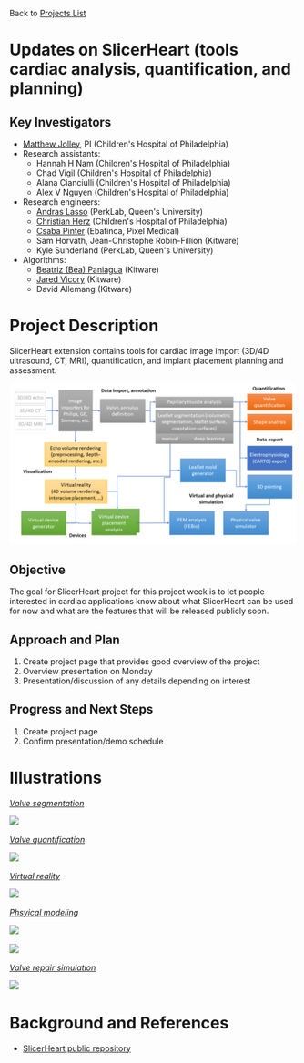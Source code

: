 Back to [Projects List](../../README.md#ProjectsList)

# Updates on SlicerHeart (tools cardiac analysis, quantification, and planning)

## Key Investigators
- [Matthew Jolley](https://github.com/mattjolley), PI (Children's Hospital of Philadelphia)
- Research assistants:
  - Hannah H Nam (Children's Hospital of Philadelphia)
  - Chad Vigil (Children's Hospital of Philadelphia)
  - Alana Cianciulli (Children's Hospital of Philadelphia)
  - Alex V Nguyen (Children's Hospital of Philadelphia)
- Research engineers:
  - [Andras Lasso](https://github.com/lassoan) (PerkLab, Queen's University)
  - [Christian Herz](https://github.com/che85) (Children's Hospital of Philadelphia)
  - [Csaba Pinter](https://github.com/cpinter) (Ebatinca, Pixel Medical)
  - Sam Horvath, Jean-Christophe Robin-Fillion (Kitware)
  - Kyle Sunderland (PerkLab, Queen's University)
- Algorithms:
  - [Beatriz (Bea) Paniagua](https://github.com/bpaniagua) (Kitware)
  - [Jared Vicory](https://github.com/vicory) (Kitware)
  - David Allemang (Kitware)

# Project Description

SlicerHeart extension contains tools for cardiac image import (3D/4D ultrasound, CT, MRI), quantification, and implant placement planning and assessment.

![](SlicerHeartOverview.png)

## Objective

The goal for SlicerHeart project for this project week is to let people interested in cardiac applications know about what SlicerHeart can be used for now and what are the features that will be released publicly soon.

## Approach and Plan

1. Create project page that provides good overview of the project
1. Overview presentation on Monday
1. Presentation/discussion of any details depending on interest

## Progress and Next Steps

1. Create project page
2. Confirm presentation/demo schedule

# Illustrations

_[Valve segmentation](https://link.springer.com/article/10.1007/s00246-017-1785-4)_

![](https://media.springernature.com/lw685/springer-static/image/art%3A10.1007%2Fs00246-017-1785-4/MediaObjects/246_2017_1785_Fig2_HTML.gif?as=webp)

_[Valve quantification](https://www.sciencedirect.com/science/article/pii/S0894731719300021)_

![](https://ars.els-cdn.com/content/image/1-s2.0-S0894731719300021-gr3.jpg)


_[Virtual reality](https://www.onlinejase.com/article/S0894-7317(18)30343-2/fulltext)_

![](https://els-jbs-prod-cdn.jbs.elsevierhealth.com/cms/attachment/d9f61ddd-819b-4ff1-9a5f-ed19077a87d5/gr2.jpg)

_[Phsyical modeling](https://www.spiedigitallibrary.org/conference-proceedings-of-spie/10135/1013516/Patient-specific-pediatric-silicone-heart-valve-models-based-on-3D/10.1117/12.2255849.full?SSO=1)_

![](https://www.spiedigitallibrary.org/ContentImages/Proceedings/10135/1013516/FigureImages/00355_PSISDG10135_1013516_page_4_2.jpg)

![](https://www.spiedigitallibrary.org/ContentImages/Proceedings/10135/1013516/FigureImages/00355_PSISDG10135_1013516_page_4_3.jpg)

_[Valve repair simulation](https://link.springer.com/article/10.1007/s00246-017-1785-4)_

![](https://media.springernature.com/lw685/springer-static/image/art%3A10.1007%2Fs00246-017-1785-4/MediaObjects/246_2017_1785_Fig5_HTML.jpg?as=webp)

# Background and References

- [SlicerHeart public repository](https://github.com/SlicerHeart/SlicerHeart)
